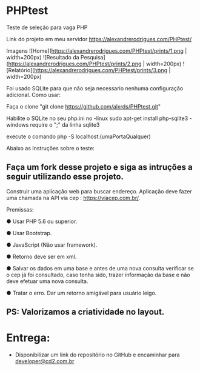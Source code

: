 # PHPtest

Teste de seleção para vaga PHP

Link do projeto em meu servidor
https://alexandrerodrigues.com/PHPtest/

Imagens
![Home](https://alexandrerodrigues.com/PHPtest/prints/1.png | width=200px)
![Resultado da Pesquisa](https://alexandrerodrigues.com/PHPtest/prints/2.png | width=200px)
![Relatório](https://alexandrerodrigues.com/PHPtest/prints/3.png | width=200px)

Foi usado SQLite para que não seja necessario nenhuma configuração adicional.
Como usar: 

Faça o clone "git clone https://github.com/alxrds/PHPtest.git"

Habilite o SQLite no seu php.ini no 
-linux sudo apt-get install php-sqlite3
-windows require o ";" da linha sqlite3

execute o comando php -S localhost:(umaPortaQualquer)

Abaixo as Instruções sobre o teste:

## Faça um fork desse projeto e siga as intruções a seguir utilizando esse projeto.

Construir uma aplicação web para buscar endereço. 
Aplicação deve fazer uma chamada na API via cep : https://viacep.com.br/.

Premissas:

  ● Usar PHP 5.6 ou superior.
  
  ● Usar Bootstrap.
  
  ● JavaScript (Não usar framework).
  
  ● Retorno deve ser em xml.
  
  ● Salvar os dados em uma base e antes de uma nova consulta verificar se o cep já foi consultado, 
  caso tenha sido, trazer informação da base e não deve efetuar uma nova consulta.
  
  ● Tratar o erro. Dar um retorno amigável para usuário leigo.
  
  
## PS: Valorizamos a criatividade no layout.

# Entrega: 
 * Disponibilizar um link do repositório no GitHub e encaminhar para developer@cd2.com.br
